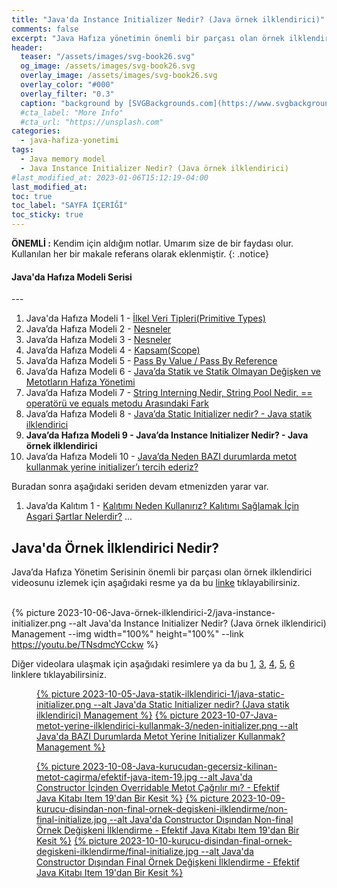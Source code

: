 ```yaml
---
title: "Java'da Instance Initializer Nedir? (Java örnek ilklendirici)"
comments: false
excerpt: "Java Hafıza yönetimin önemli bir parçası olan örnek ilklendirici konusunu bu bölümde ele almaya çalışacağım."
header:
  teaser: "/assets/images/svg-book26.svg"
  og_image: /assets/images/svg-book26.svg
  overlay_image: /assets/images/svg-book26.svg
  overlay_color: "#000"
  overlay_filter: "0.3"
  caption: "background by [SVGBackgrounds.com](https://www.svgbackgrounds.com/)"
  #cta_label: "More Info"
  #cta_url: "https://unsplash.com"
categories:
  - java-hafiza-yonetimi
tags:
  - Java memory model
  - Java Instance Initializer Nedir? (Java örnek ilklendirici)
#last_modified_at: 2023-01-06T15:12:19-04:00
last_modified_at:
toc: true
toc_label: "SAYFA İÇERİĞİ"
toc_sticky: true
---
```


**ÖNEMLİ :** Kendim için aldığım notlar. Umarım size de bir faydası olur. Kullanılan her bir makale referans olarak eklenmiştir.
{: .notice}

<div class="notice--success" markdown="1">
  <h4 class="no_toc"><i class="fas fa-lightbulb"></i> Java'da Hafıza Modeli Serisi</h4>
  ---

  1. Java'da Hafıza Modeli 1 - [İlkel Veri Tipleri(Primitive Types)](/java-hafiza-yonetimi/Java-memory-models-primitive-types/)
  2. Java’da Hafıza Modeli 2 - [Nesneler](/java-hafiza-yonetimi/Java-memory-models-objects/)
  3. Java’da Hafıza Modeli 3 - [Nesneler](/java-hafiza-yonetimi/Java-memory-models-objects1/)
  4. Java’da Hafıza Modeli 4 - [Kapsam(Scope)](/java-hafiza-yonetimi/Java-memory-models-scope/)
  5. Java’da Hafıza Modeli 5 - [Pass By Value / Pass By Reference](/java-hafiza-yonetimi/Java-memory-models-pass-by-value-reference/)
  6. Java’da Hafıza Modeli 6 - [Java’da Statik ve Statik Olmayan Değişken ve Metotların Hafıza Yönetimi](/java-hafiza-yonetimi/Java-memory-models-static-nonstatic-members/)
  7. Java’da Hafıza Modeli 7 - [String Interning Nedir, String Pool Nedir, == operatörü ve equals metodu Arasındaki Fark](/java-hafiza-yonetimi/string-interning-string-pool/)
  8. Java’da Hafıza Modeli 8 - [Java’da Static Initializer nedir? - Java statik ilklendirici](/java-hafiza-yonetimi/Java-statik-ilklendirici-1/)
  9. **Java’da Hafıza Modeli 9 - Java’da Instance Initializer Nedir? - Java örnek ilklendirici**
  10. Java’da Hafıza Modeli 10 - [Java’da Neden BAZI durumlarda metot kullanmak yerine initializer’ı tercih ederiz?](/java-hafiza-yonetimi/Java-metot-yerine-ilklendirici-kullanmak-3/)
  
  Buradan sonra aşağıdaki seriden devam etmenizden yarar var.
  1. Java’da Kalıtım 1 - [Kalıtımı Neden Kullanırız? Kalıtımı Sağlamak İçin Asgari Şartlar Nelerdir?](/java-kalitim-polimorfizm/Java-inheritance1/)
  ...
</div>

## Java'da Örnek İlklendirici Nedir?

Java’da Hafıza Yönetim Serisinin önemli bir parçası olan örnek ilklendirici videosunu izlemek için aşağıdaki resme ya da bu [linke](https://youtu.be/TNsdmcYCckw) tıklayabilirsiniz.

<br/>{% picture 2023-10-06-Java-örnek-ilklendirici-2/java-instance-initializer.png --alt Java'da Instance Initializer Nedir? (Java örnek ilklendirici) Management --img width="100%" height="100%" --link https://youtu.be/TNsdmcYCckw %}<br/>

Diğer videolara ulaşmak için aşağıdaki resimlere ya da bu [1](https://youtu.be/h-MPSkUk414), [3](https://youtu.be/kJEaDx6dPWk), [4](https://youtu.be/1jdo_04jHI4), [5](https://youtu.be/eZg0rbJE_Os), [6](https://www.youtube.com/watch?v=5LH2bZdnYE4) linklere tıklayabilirsiniz.

<figure class="half">
  <a href="https://youtu.be/h-MPSkUk414" >{% picture 2023-10-05-Java-statik-ilklendirici-1/java-static-initializer.png --alt Java'da Static Initializer nedir? (Java statik ilklendirici) Management %}</a>
  <a href="https://youtu.be/kJEaDx6dPWk" >{% picture 2023-10-07-Java-metot-yerine-ilklendirici-kullanmak-3/neden-initializer.png --alt Java'da BAZI Durumlarda Metot Yerine Initializer Kullanmak? Management %}</a>
  <figcaption></figcaption>
</figure>

<figure class="third">
  <a href="https://youtu.be/1jdo_04jHI4" >{% picture 2023-10-08-Java-kurucudan-gecersiz-kilinan-metot-cagirma/efektif-java-item-19.jpg --alt Java'da Constructor İçinden Overridable Metot Çağrılır mı? - Efektif Java Kitabı Item 19'dan Bir Kesit %}</a>
  <a href="https://youtu.be/eZg0rbJE_Os" >{% picture 2023-10-09-kurucu-disindan-non-final-ornek-degiskeni-ilklendirme/non-final-initialize.jpg --alt Java'da Constructor Dışından Non-final Örnek Değişkeni İlklendirme - Efektif Java Kitabı Item 19'dan Bir Kesit %}</a>
  <a href="https://www.youtube.com/watch?v=5LH2bZdnYE4" >{% picture 2023-10-10-kurucu-disindan-final-ornek-degiskeni-ilklendirme/final-initialize.jpg --alt Java'da Constructor Dışından Final Örnek Değişkeni İlklendirme - Efektif Java Kitabı Item 19'dan Bir Kesit %}</a>
  <figcaption></figcaption>
</figure>